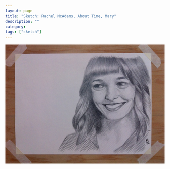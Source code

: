 ```yaml
---
layout: page
title: "Sketch: Rachel McAdams, About Time, Mary"
description: ""
category:
tags: ["sketch"]
---
```


![Rachel McAdams](/assets/images/pencil-sketch-0089.jpg)
